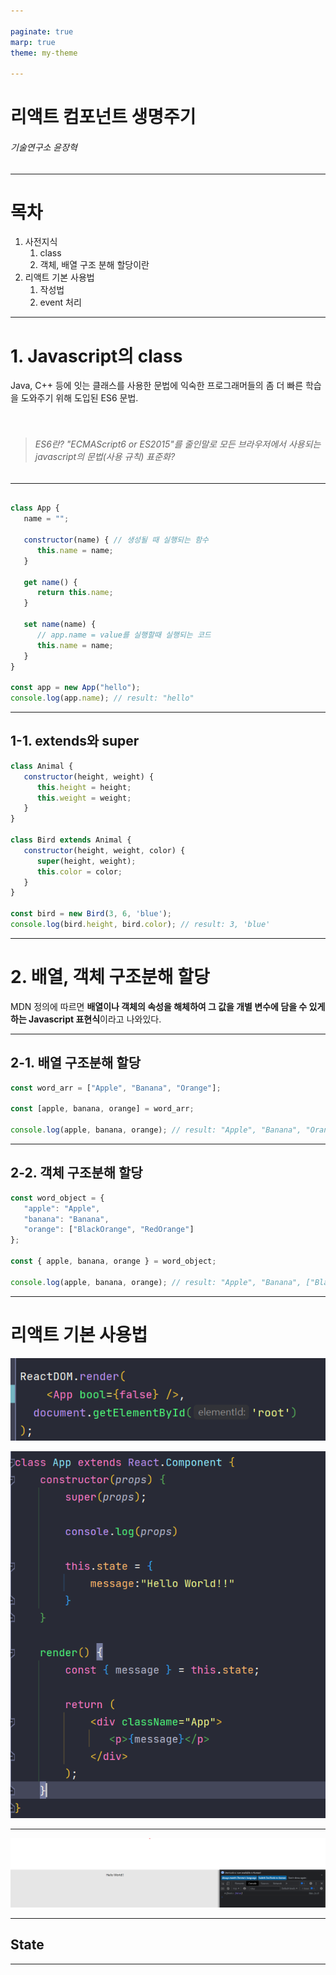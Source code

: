 ```yaml
---

paginate: true
marp: true
theme: my-theme

---
```





# 리액트 컴포넌트 생명주기

###### 기술연구소 윤장혁

---

# 목차

1. 사전지식
   1. class
   2. 객체, 배열 구조 분해 할당이란
2. 리액트 기본 사용법
   1. 작성법
   2. event 처리

---

# 1. Javascript의 class

Java, C++ 등에 잇는 클래스를 사용한 문법에 익숙한 프로그래머들의 좀 더 빠른 학습을 도와주기 위해 도입된 ES6 문법.
<br />
<br />
<br />
> ###### ES6란? "ECMAScript6 or ES2015"를 줄인말로 모든 브라우저에서 사용되는 javascript의 문법(사용 규칙) 표준화?

---

```javascript

class App {
   name = "";

   constructor(name) { // 생성될 때 실행되는 함수
      this.name = name;
   }

   get name() {
      return this.name;
   }

   set name(name) {
      // app.name = value를 실행할때 실행되는 코드
      this.name = name;
   }
}

const app = new App("hello");
console.log(app.name); // result: "hello"

```

---

## 1-1. extends와 super

```javascript
class Animal {
   constructor(height, weight) {
      this.height = height;
      this.weight = weight;
   }
}

class Bird extends Animal {
   constructor(height, weight, color) {
      super(height, weight);
      this.color = color;
   }
}

const bird = new Bird(3, 6, 'blue');
console.log(bird.height, bird.color); // result: 3, 'blue'
```

---

# 2. 배열, 객체 구조분해 할당

MDN 정의에 따르면 **배열이나 객체의 속성을 해체하여 그 값을 개별 변수에 담을 수 있게 하는 Javascript 표현식**이라고 나와있다.

--- 

## 2-1. 배열 구조분해 할당

```javascript
const word_arr = ["Apple", "Banana", "Orange"];

const [apple, banana, orange] = word_arr;

console.log(apple, banana, orange); // result: "Apple", "Banana", "Orange" 
```

---

## 2-2. 객체 구조분해 할당

```javascript
const word_object = {
   "apple": "Apple",
   "banana": "Banana",
   "orange": ["BlackOrange", "RedOrange"]
};

const { apple, banana, orange } = word_object;

console.log(apple, banana, orange); // result: "Apple", "Banana", ["BlackOrange", "RedOrange"] 
```

---

# 리액트 기본 사용법

![contain vertical](./images/indexJs_1.png)

![bg right bottom](./images/appJs_1.png)

---

![result_1](./images/result_1.png)

---

## State

---


